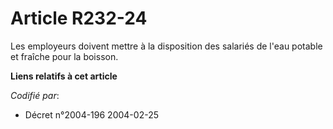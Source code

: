 # Article R232-24

Les employeurs doivent mettre à la disposition des salariés de l'eau potable et fraîche pour la boisson.

**Liens relatifs à cet article**

_Codifié par_:

  - Décret n°2004-196 2004-02-25
